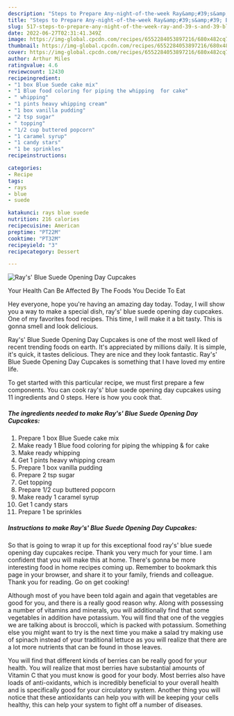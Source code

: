 ```yaml
---
description: "Steps to Prepare Any-night-of-the-week Ray&amp;#39;s&amp;#39; Blue Suede Opening Day Cupcakes"
title: "Steps to Prepare Any-night-of-the-week Ray&amp;#39;s&amp;#39; Blue Suede Opening Day Cupcakes"
slug: 517-steps-to-prepare-any-night-of-the-week-ray-and-39-s-and-39-blue-suede-opening-day-cupcakes
date: 2022-06-27T02:31:41.349Z
image: https://img-global.cpcdn.com/recipes/6552284053897216/680x482cq70/rays-blue-suede-opening-day-cupcakes-recipe-main-photo.jpg
thumbnail: https://img-global.cpcdn.com/recipes/6552284053897216/680x482cq70/rays-blue-suede-opening-day-cupcakes-recipe-main-photo.jpg
cover: https://img-global.cpcdn.com/recipes/6552284053897216/680x482cq70/rays-blue-suede-opening-day-cupcakes-recipe-main-photo.jpg
author: Arthur Miles
ratingvalue: 4.6
reviewcount: 12430
recipeingredient:
- "1 box Blue Suede cake mix"
- "1 Blue food coloring for piping the whipping  for cake"
- " whipping"
- "1 pints heavy whipping cream"
- "1 box vanilla pudding"
- "2 tsp sugar"
- " topping"
- "1/2 cup buttered popcorn"
- "1 caramel syrup"
- "1 candy stars"
- "1 be sprinkles"
recipeinstructions:

categories:
- Recipe
tags:
- rays
- blue
- suede

katakunci: rays blue suede 
nutrition: 216 calories
recipecuisine: American
preptime: "PT22M"
cooktime: "PT32M"
recipeyield: "3"
recipecategory: Dessert

---
```



![Ray&#39;s&#39; Blue Suede Opening Day Cupcakes](https://img-global.cpcdn.com/recipes/6552284053897216/680x482cq70/rays-blue-suede-opening-day-cupcakes-recipe-main-photo.jpg)

Your Health Can Be Affected By The Foods You Decide To Eat

Hey everyone, hope you're having an amazing day today. Today, I will show you a way to make a special dish, ray&#39;s&#39; blue suede opening day cupcakes. One of my favorites food recipes. This time, I will make it a bit tasty. This is gonna smell and look delicious.



Ray&#39;s&#39; Blue Suede Opening Day Cupcakes is one of the most well liked of recent trending foods on earth. It's appreciated by millions daily. It is simple, it's quick, it tastes delicious. They are nice and they look fantastic. Ray&#39;s&#39; Blue Suede Opening Day Cupcakes is something that I have loved my entire life.


To get started with this particular recipe, we must first prepare a few components. You can cook ray&#39;s&#39; blue suede opening day cupcakes using 11 ingredients and 0 steps. Here is how you cook that.

<!--inarticleads1-->

##### The ingredients needed to make Ray&#39;s&#39; Blue Suede Opening Day Cupcakes:

1. Prepare 1 box Blue Suede cake mix
1. Make ready 1 Blue food coloring for piping the whipping &amp; for cake
1. Make ready  whipping
1. Get 1 pints heavy whipping cream
1. Prepare 1 box vanilla pudding
1. Prepare 2 tsp sugar
1. Get  topping
1. Prepare 1/2 cup buttered popcorn
1. Make ready 1 caramel syrup
1. Get 1 candy stars
1. Prepare 1 be sprinkles




<!--inarticleads2-->

##### Instructions to make Ray&#39;s&#39; Blue Suede Opening Day Cupcakes:





So that is going to wrap it up for this exceptional food ray&#39;s&#39; blue suede opening day cupcakes recipe. Thank you very much for your time. I am confident that you will make this at home. There's gonna be more interesting food in home recipes coming up. Remember to bookmark this page in your browser, and share it to your family, friends and colleague. Thank you for reading. Go on get cooking!

Although most of you have been told again and again that vegetables are good for you, and there is a really good reason why. Along with possessing a number of vitamins and minerals, you will additionally find that some vegetables in addition have potassium. You will find that one of the veggies we are talking about is broccoli, which is packed with potassium. Something else you might want to try is the next time you make a salad try making use of spinach instead of your traditional lettuce as you will realize that there are a lot more nutrients that can be found in those leaves.

You will find that different kinds of berries can be really good for your health. You will realize that most berries have substantial amounts of Vitamin C that you must know is good for your body. Most berries also have loads of anti-oxidants, which is incredibly beneficial to your overall health and is specifically good for your circulatory system. Another thing you will notice that these antioxidants can help you with will be keeping your cells healthy, this can help your system to fight off a number of diseases.
